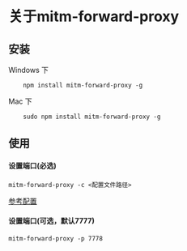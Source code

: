 # 关于mitm-forward-proxy


## 安装
Windows 下
```
    npm install mitm-forward-proxy -g
```

Mac 下
```
    sudo npm install mitm-forward-proxy -g
```

## 使用

#### 设置端口(必选)
```
mitm-forward-proxy -c <配置文件路径>
```
<a href="test/test.config.js">参考配置</a>

#### 设置端口(可选，默认7777)
```
mitm-forward-proxy -p 7778
```
